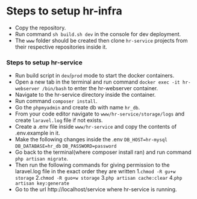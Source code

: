 # Steps to setup hr-infra

- Copy the repository.
- Run command `sh build.sh dev` in the console for dev deployment.
- The `www` folder should be created then clone `hr-service` projects from their respective repositories inside it.

### Steps to setup hr-service

- Run build script in `dev`/`prod` mode  to start the docker containers.
- Open a new tab in the terminal and run command `docker exec -it hr-webserver /bin/bash` to enter the hr-webserver container.
- Navigate to the hr-service directory inside the container.
- Run command `composer install`.
- Go the `phpmyadmin` and create db with name `hr_db`.
- From your code editor navigate to `www/hr-service/storage/logs` and create `laravel.log` file if not exists.
- Create a .env file inside `www/hr-service` and copy the contents of .env.example in it.
- Make the following changes inside the .env
    `DB_HOST=hr-mysql`
    `DB_DATABASE=hr_db`
    `DB_PASSWORD=password`
- Go back to the terminal(where composer install ran) and run command `php artisan migrate`.
- Then run the following commands for giving permission to the laravel.log file in the exact order they are written
    1.`chmod -R gu+w storage` 
    2.`chmod -R guo+w storage`
    3.`php artisan cache:clear`
    4.`php artisan key:generate`
- Go to the url http://localhost/service where hr-service is running.
